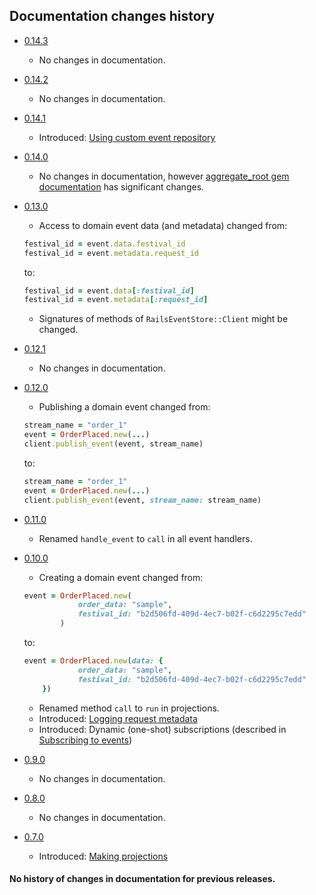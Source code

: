 ## Documentation changes history

* [0.14.3](https://github.com/arkency/rails_event_store/releases/tag/v0.14.3)
  * No changes in documentation.
* [0.14.2](https://github.com/arkency/rails_event_store/releases/tag/v0.14.2)
  * No changes in documentation.
* [0.14.1](https://github.com/arkency/rails_event_store/releases/tag/v0.14.1)
  * Introduced: [Using custom event repository](docs/repository.md)
* [0.14.0](https://github.com/arkency/rails_event_store/releases/tag/v0.14.0)
  * No changes in documentation, however [aggregate_root gem documentation](https://github.com/arkency/aggregate_root) has significant changes.
* [0.13.0](https://github.com/arkency/rails_event_store/releases/tag/v0.13.0)
  * Access to domain event data (and metadata) changed from:

  ```ruby
  festival_id = event.data.festival_id
  festival_id = event.metadata.request_id
  ```

  to:

  ```ruby
  festival_id = event.data[:festival_id]
  festival_id = event.metadata[:request_id]
  ```

  * Signatures of methods of `RailsEventStore::Client` might be changed.
* [0.12.1](https://github.com/arkency/rails_event_store/releases/tag/v0.12.1)
  * No changes in documentation.
* [0.12.0](https://github.com/arkency/rails_event_store/releases/tag/v0.12.0)
  * Publishing a domain event changed from:

  ```ruby
  stream_name = "order_1"
  event = OrderPlaced.new(...)
  client.publish_event(event, stream_name)
  ```

  to:

  ```ruby
  stream_name = "order_1"
  event = OrderPlaced.new(...)
  client.publish_event(event, stream_name: stream_name)
  ```

* [0.11.0](https://github.com/arkency/rails_event_store/releases/tag/v0.11.0)
  * Renamed `handle_event` to `call` in all event handlers.
* [0.10.0](https://github.com/arkency/rails_event_store/releases/tag/v0.10.0)
  * Creating a domain event changed from:

  ```ruby
  event = OrderPlaced.new(
              order_data: "sample",
              festival_id: "b2d506fd-409d-4ec7-b02f-c6d2295c7edd"
          )
  ```

  to:

  ```ruby
  event = OrderPlaced.new(data: {
              order_data: "sample",
              festival_id: "b2d506fd-409d-4ec7-b02f-c6d2295c7edd"
      })
  ```

  * Renamed method `call` to `run` in projections.
  * Introduced: [Logging request metadata](docs/request_metadata.md)
  * Introduced: Dynamic (one-shot) subscriptions (described in [Subscribing to events](docs/subscribe.md))
* [0.9.0](https://github.com/arkency/rails_event_store/releases/tag/v0.9.0)
  * No changes in documentation.
* [0.8.0](https://github.com/arkency/rails_event_store/releases/tag/v0.8.0)
  * No changes in documentation.
* [0.7.0](https://github.com/arkency/rails_event_store/releases/tag/v0.7.0)
  * Introduced: [Making projections](docs/projection.md)

#### No history of changes in documentation for previous releases.
